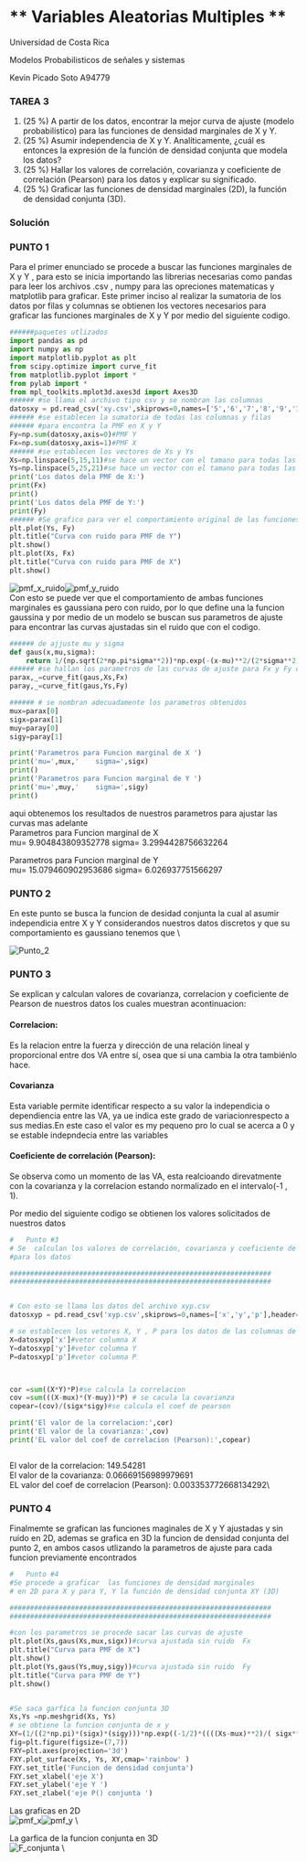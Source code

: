 
# ** Variables Aleatorias Multiples **
Universidad de Costa Rica

Modelos Probabilisticos de señales y sistemas

Kevin Picado Soto A94779

###  TAREA 3
1. (25 %) A partir de los datos, encontrar la mejor curva de ajuste (modelo probabilístico) para las funciones de densidad marginales de X y Y.
2. (25 %) Asumir independencia de X y Y. Analíticamente, ¿cuál es entonces la expresión de la función de densidad conjunta que modela los datos?
3. (25 %) Hallar los valores de correlación, covarianza y coeficiente de correlación (Pearson) para los datos y explicar su significado.
4. (25 %) Graficar las funciones de densidad marginales (2D), la función de densidad conjunta (3D).

### Solución

### PUNTO 1
Para el primer enunciado  se procede a buscar las funciones marginales de X y Y , para esto se inicia importando las librerias necesarias como pandas para leer los archivos .csv , numpy para las opreciones matematicas y matplotlib para graficar.
Este primer inciso al realizar la sumatoria de los datos  por filas y columnas se obtienen los vectores necesarios para graficar las funciones marginales de X y Y por medio del siguiente codigo.
```python
######paquetes utlizados 
import pandas as pd 
import numpy as np 
import matplotlib.pyplot as plt 
from scipy.optimize import curve_fit 
from matplotlib.pyplot import * 
from pylab import * 
from mpl_toolkits.mplot3d.axes3d import Axes3D 
###### #se llama el archivo tipo csv y se nombran las columnas 
datosxy = pd.read_csv('xy.csv',skiprows=0,names=['5','6','7','8','9','10','11','12','13','14','15','16','17','18','19','20','21','22','23','24','25'],header=0) \
###### #se establecen la sumatoria de todas las columnas y filas 
###### #para encontra la PMF en X y Y 
Fy=np.sum(datosxy,axis=0)#PMF Y 
Fx=np.sum(datosxy,axis=1)#PMF X 
###### #se establecen los vectores de Xs y Ys
Xs=np.linspace(5,15,11)#se hace un vector con el tamano para todas las X 
Ys=np.linspace(5,25,21)#se hace un vector con el tamano para todas las Y 
print('Los datos dela PMF de X:') 
print(Fx) 
print()
print('Los datos dela PMF de Y:') 
print(Fy) 
###### #Se grafico para ver el comportamiento original de las funciones maginales X y Y 
plt.plot(Ys, Fy) 
plt.title("Curva con ruido para PMF de Y") 
plt.show() 
plt.plot(Xs, Fx) 
plt.title("Curva con ruido para PMF de X") 
plt.show() 
```
![pmf_x_ruido](pmf_x_ruido.png)![pmf_y_ruido](pmf_y_ruido.png) \
Con esto se puede ver que el comportamiento de ambas funciones marginales es gaussiana pero con ruido, por lo que define una la funcion gaussina y por medio de un modelo se buscan sus parametros de ajuste para encontrar las curvas ajustadas sin el ruido que con el codigo. 
```python
###### de ajjuste mu y sigma 
def gaus(x,mu,sigma):
    return 1/(np.sqrt(2*np.pi*sigma**2))*np.exp(-(x-mu)**2/(2*sigma**2))
###### #se hallan los parametros de las curvas de ajuste para Fx y Fy conel modelo
parax,_=curve_fit(gaus,Xs,Fx)
paray,_=curve_fit(gaus,Ys,Fy)

###### # se nombran adecuadamente los parametros obtenidos 
mux=parax[0] 
sigx=parax[1] 
muy=paray[0] 
sigy=paray[1] 

print('Parametros para Funcion marginal de X ')
print('mu=',mux,'    sigma=',sigx)
print()
print('Parametros para Funcion marginal de Y ')
print('mu=',muy,'    sigma=',sigy)
print()

```
aqui obtenemos los resultados de nuestros parametros para ajustar las curvas mas adelante \
Parametros para Funcion marginal de X \
mu= 9.904843809352778     sigma= 3.2994428756632264

Parametros para Funcion marginal de Y \
mu= 15.079460902953686     sigma= 6.026937751566297
   
### PUNTO 2

En este punto se busca la funcion de desidad conjunta la cual al asumir independicia entre X y Y  considerandos nuestros datos discretos y que su comportamiento es gaussiano tenemos que \

![Punto_2](Punto_2.PNG)

### PUNTO 3
Se explican y  calculan valores de covarianza, correlacion y coeficiente de Pearson de nuestros datos los cuales muestran acontinuacion:
#### Correlacion: 
Es la relacion entre  la fuerza y  dirección de una relación lineal y proporcional  entre dos VA entre sí, osea que si una cambia  la otra tambiénlo hace.

#### Covarianza
 Esta variable permite identificar respecto a su valor  la independicia  o dependiencia entre  las VA, ya ue indica este grado de variacionrespecto a sus medias.En este caso el valor es my pequeno pro lo cual se acerca a 0 y se estable indepndecia entre las variables

#### Coeficiente de correlación (Pearson):
Se observa como un  momento de las VA, esta realcioando direvatmente con la covarianza y la correlacion estando  normalizado en el intervalo(-1 , 1). 

Por medio del siguiente codigo se obtienen los valores solicitados de nuestros datos 
```python
#   Punto #3
# Se  calculan los valores de correlación, covarianza y coeficiente de (Pearson) 
#para los datos

################################################################
################################################################


# Con esto se llama los datos del archivo xyp.csv
datosxyp = pd.read_csv('xyp.csv',skiprows=0,names=['x','y','p'],header=0,)

# se establecen los vetores X, Y , P para los datos de las columnas de xyp.csv
X=datosxyp['x']#vetor columna X
Y=datosxyp['y']#vetor columna Y
P=datosxyp['p']#vetor columna P



cor =sum((X*Y)*P)#se calcula la correlacion 
cov =sum(((X-mux)*(Y-muy))*P) # se cacula la covarianza 
copear=(cov)/(sigx*sigy)#se calcula el coef de pearson

print('El valor de la correlacion:',cor)
print('El valor de la covarianza:',cov)
print('EL valor del coef de correlacion (Pearson):',copear)



```

El valor de la correlacion: 149.54281\
El valor de la covarianza: 0.06669156989979691\
EL valor del coef de correlacion (Pearson): 0.003353772668134292\

### PUNTO 4
Finalmemte se grafican las funciones maginales de X y Y ajustadas y sin ruido en 2D, ademas se grafica en 3D la funcion de densidad conjunta del punto 2, en ambos casos utlizando la parametros de ajuste para cada funcion previamente encontrados 
```python
#   Punto #4 
#Se procede a graficar  las funciones de densidad marginales
# en 2D para X y para Y, Y la función de densidad conjunta XY (3D)

################################################################
################################################################

#con los parametros se procede sacar las curvas de ajuste 
plt.plot(Xs,gaus(Xs,mux,sigx))#curva ajustada sin ruido  Fx
plt.title("Curva para PMF de X")
plt.show()
plt.plot(Ys,gaus(Ys,muy,sigy))#curva ajustada sin ruido  Fy
plt.title("Curva para PMF de Y")
plt.show()


#Se saca garfica la funcion conjunta 3D
Xs,Ys =np.meshgrid(Xs, Ys)
# se obtiene la funcion conjunta de x y 
XY=(1/((2*np.pi)*(sigx)*(sigy)))*np.exp((-1/2)*((((Xs-mux)**2)/( sigx**2)) + (((Ys-muy)**2)/( sigy**2))))
fig=plt.figure(figsize=(7,7))
FXY=plt.axes(projection='3d')
FXY.plot_surface(Xs, Ys, XY,cmap='rainbow' )
FXY.set_title('Funcion de densidad conjunta')
FXY.set_xlabel('eje X')
FXY.set_ylabel('eje Y ')
FXY.set_zlabel('eje P() conjunta ')

```

Las graficas en 2D\
![pmf_x](pmf_x.png)![pmf_y](pmf_y.png) \


La garfica de la funcion conjunta en 3D\
![F_conjunta](F_conjunta.png) \
